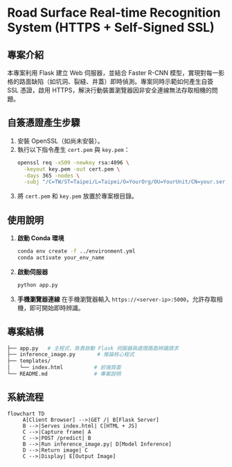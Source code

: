 # Road Surface Real-time Recognition System (HTTPS + Self-Signed SSL)

## 專案介紹
本專案利用 Flask 建立 Web 伺服器，並結合 Faster R-CNN 模型，實現對每一影格的路面缺陷（如坑洞、裂縫、井蓋）即時偵測。專案同時示範如何產生自簽 SSL 憑證，啟用 HTTPS，解決行動裝置瀏覽器因非安全連線無法存取相機的問題。

## 自簽憑證產生步驟
1. 安裝 OpenSSL（如尚未安裝）。
2. 執行以下指令產生 `cert.pem` 與 `key.pem`：
    ```bash
    openssl req -x509 -newkey rsa:4096 \
      -keyout key.pem -out cert.pem \
      -days 365 -nodes \
      -subj "/C=TW/ST=Taipei/L=Taipei/O=YourOrg/OU=YourUnit/CN=your.server.ip"
    ```
3. 將 `cert.pem` 和 `key.pem` 放置於專案根目錄。

## 使用說明
1. **啟動 Conda 環境**
    ```bash
    conda env create -f ../environment.yml
    conda activate your_env_name
    ```
2. **啟動伺服器**
    ```bash
    python app.py
    ```
3. **手機瀏覽器連線**
    在手機瀏覽器輸入 `https://<server-ip>:5000`，允許存取相機，即可開始即時辨識。

## 專案結構
```bash
├── app.py   # 主程式，負責啟動 Flask 伺服器與處理路面辨識請求
├── inference_image.py       # 推論核心程式
├── templates/
│   └── index.html          # 前端頁面
└── README.md               # 專案說明
```

## 系統流程
```mermaid
flowchart TD
     A[Client Browser] -->|GET /| B[Flask Server]
     B -->|Serves index.html| C[HTML + JS]
     C -->|Capture frame| A
     C -->|POST /predict| B
     B -->|Run inference_image.py| D[Model Inference]
     D -->|Return image| C
     C -->|Display| E[Output Image]
```
